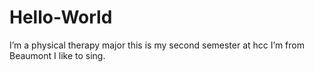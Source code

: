 # Hello-World
I’m a physical therapy major this is my second semester at hcc I’m from Beaumont I like to sing.
